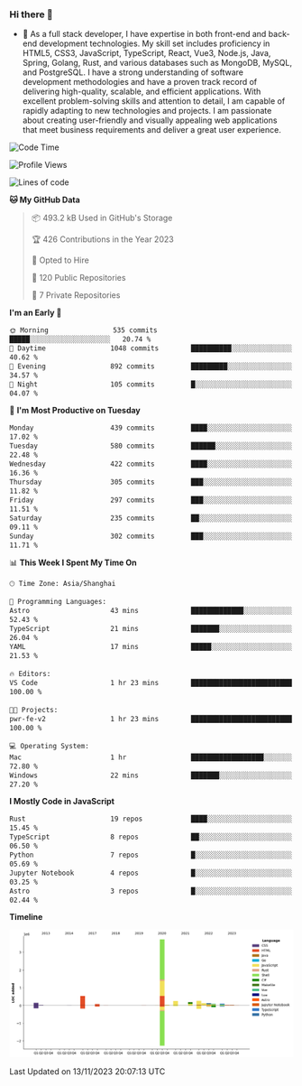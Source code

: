 ### Hi there 👋

- 🌱 As a full stack developer, I have expertise in both front-end and back-end development technologies. My skill set includes proficiency in HTML5, CSS3, JavaScript, TypeScript, React, Vue3, Node.js, Java, Spring, Golang, Rust, and various databases such as MongoDB, MySQL, and PostgreSQL. I have a strong understanding of software development methodologies and have a proven track record of delivering high-quality, scalable, and efficient applications. With excellent problem-solving skills and attention to detail, I am capable of rapidly adapting to new technologies and projects. I am passionate about creating user-friendly and visually appealing web applications that meet business requirements and deliver a great user experience.

<!--START_SECTION:waka-->
![Code Time](http://img.shields.io/badge/Code%20Time-1%2C158%20hrs%2032%20mins-blue)

![Profile Views](http://img.shields.io/badge/Profile%20Views-0-blue)

![Lines of code](https://img.shields.io/badge/From%20Hello%20World%20I%27ve%20Written-5.7%20million%20lines%20of%20code-blue)

**🐱 My GitHub Data** 

> 📦 493.2 kB Used in GitHub's Storage 
 > 
> 🏆 426 Contributions in the Year 2023
 > 
> 💼 Opted to Hire
 > 
> 📜 120 Public Repositories 
 > 
> 🔑 7 Private Repositories 
 > 
**I'm an Early 🐤** 

```text
🌞 Morning                535 commits         █████░░░░░░░░░░░░░░░░░░░░   20.74 % 
🌆 Daytime                1048 commits        ██████████░░░░░░░░░░░░░░░   40.62 % 
🌃 Evening                892 commits         █████████░░░░░░░░░░░░░░░░   34.57 % 
🌙 Night                  105 commits         █░░░░░░░░░░░░░░░░░░░░░░░░   04.07 % 
```
📅 **I'm Most Productive on Tuesday** 

```text
Monday                   439 commits         ████░░░░░░░░░░░░░░░░░░░░░   17.02 % 
Tuesday                  580 commits         ██████░░░░░░░░░░░░░░░░░░░   22.48 % 
Wednesday                422 commits         ████░░░░░░░░░░░░░░░░░░░░░   16.36 % 
Thursday                 305 commits         ███░░░░░░░░░░░░░░░░░░░░░░   11.82 % 
Friday                   297 commits         ███░░░░░░░░░░░░░░░░░░░░░░   11.51 % 
Saturday                 235 commits         ██░░░░░░░░░░░░░░░░░░░░░░░   09.11 % 
Sunday                   302 commits         ███░░░░░░░░░░░░░░░░░░░░░░   11.71 % 
```


📊 **This Week I Spent My Time On** 

```text
🕑︎ Time Zone: Asia/Shanghai

💬 Programming Languages: 
Astro                    43 mins             █████████████░░░░░░░░░░░░   52.43 % 
TypeScript               21 mins             ███████░░░░░░░░░░░░░░░░░░   26.04 % 
YAML                     17 mins             █████░░░░░░░░░░░░░░░░░░░░   21.53 % 

🔥 Editors: 
VS Code                  1 hr 23 mins        █████████████████████████   100.00 % 

🐱‍💻 Projects: 
pwr-fe-v2                1 hr 23 mins        █████████████████████████   100.00 % 

💻 Operating System: 
Mac                      1 hr                ██████████████████░░░░░░░   72.80 % 
Windows                  22 mins             ███████░░░░░░░░░░░░░░░░░░   27.20 % 
```

**I Mostly Code in JavaScript** 

```text
Rust                     19 repos            ████░░░░░░░░░░░░░░░░░░░░░   15.45 % 
TypeScript               8 repos             ██░░░░░░░░░░░░░░░░░░░░░░░   06.50 % 
Python                   7 repos             █░░░░░░░░░░░░░░░░░░░░░░░░   05.69 % 
Jupyter Notebook         4 repos             █░░░░░░░░░░░░░░░░░░░░░░░░   03.25 % 
Astro                    3 repos             █░░░░░░░░░░░░░░░░░░░░░░░░   02.44 % 
```



**Timeline**

![Lines of Code chart](https://raw.githubusercontent.com/elton/elton/main/assets/bar_graph.png)


 Last Updated on 13/11/2023 20:07:13 UTC
<!--END_SECTION:waka-->

<!--
**elton/elton** is a ✨ _special_ ✨ repository because its `README.md` (this file) appears on your GitHub profile.

Here are some ideas to get you started:

- 🔭 I’m currently working on ...
- 🌱 I’m currently learning ...
- 👯 I’m looking to collaborate on ...
- 🤔 I’m looking for help with ...
- 💬 Ask me about ...
- 📫 How to reach me: ...
- 😄 Pronouns: ...
- ⚡ Fun fact: ...
-->
